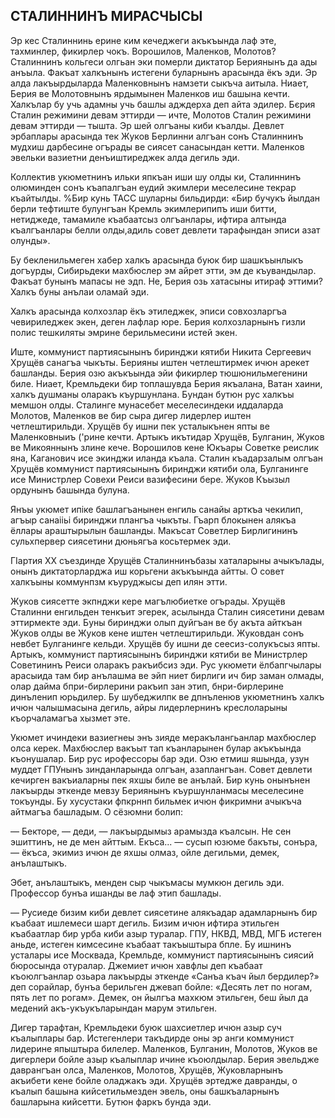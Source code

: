 ## СТАЛИННИНЪ МИРАСЧЫСЫ

Эр кес Сталиннинь ерине ким кечеджеги акъкъында лаф эте, тахминлер, фикирлер чокъ.
Ворошилов, Маленков, Молотов?
Сталиннинъ кольгеси олгьан эки померли диктатор Бериянынъ да ады анъыла.
Факъат халкънынъ истегени буларнынъ арасында ёкъ эди.
Эр алда лакъырдыларда Маленковнынъ намзети сыкъча аитыла.
Ниает, Берия ве Молотовнынъ ярдымынен Маленков иш башына кечти.
Халкълар бу учь адамны учь башлы адждерха деп айта эдилер.
Бєрия Сталин режимини девам эттирди — ичте, Молотов Сталин режимини девам эттирди — тышта.
Эр шей олгъаны киби къалды.
Девлет эрбаплары арасында тек Жуков Берлинни алгъан сонъ Сталиннинъ мудхиш дарбесине огърады ве сиясет санасындан кетти.
Маленков эвельки вазиетни денъиштиреджек алда дегиль эди.

Коллектив укюметнинъ ильки япкъан иши шу олды ки, Сталиннинъ олюминден сонъ къапалгъан еудий экимлери меселесине текрар къайтылды.
%Бир кунь ТАСС шуларны бильдирди: «Бир бучукъ йылдан берли тефтиште булунгъан Кремль экимлерипипъ иши битти, нетиджеде, тамамиле къабаатсыз олгъанлары, ифтира алтында къалгъанлары белли олды,адиль совет девлети тарафындан эписи азат олунды».

Бу бекленильмеген хабер халкъ арасында буюк бир шашкъынлыкъ догъурды, Сибирьдеки махбюслер эм айрет этти, эм де къувандылар.
Факъат бунынъ мапасы не эдп.
Не, Берия озь хатасыны итираф эттими?
Халкъ буны анълаи оламай эди.

Халкъ арасында колхозлар ёкъ этиледжек, эписи совхозларгъа чевириледжек экен, деген лафлар юре.
Берия колхозларнынъ гизли полис тешкиляты эмрине берильмесини истей экен.

Иште, коммунист партиясынынъ биринджи кятиби Никита Сергеевич Хрущёв санагъа чыкъты.
Берияны иштен четлештирмек ичюн арекет башланды.
Берия озю акъкъында эйи фикирлер тюшюнильмегенини биле.
Ниает, Кремльдеки бир топлашувда Берия якъалана, Ватан хаини, халкъ душманы оларакъ къуршунлана.
Бундан бутюн рус халкъы мемшон олды.
Сталинге мунасебет меселесиндеки иддаларда Молотов, Маленков ве бир сыра дигер лидерлер иштен четлештирильди.
Хрущёв бу ишни пек усталыкънен япты ве Маленковныиъ ('рине кечти.
Артыкъ икътидар Хрущёв, Булганин, Жуков ве Микояннынъ злине кече.
Ворошилов кене Юкъары Советке реислик яна, Каганович исе экинджи иланда къала.
Сталин къадарзалым олгъан Хрущёв коммунист партиясынынъ биринджи кятиби ола, Булганинге исе Министрлер Совехи Реиси вазифесини бере.
Жуков Къызыл ордунынъ башында булуна.

Янъы укюмет ипіке башлагъанынен енгиль санайы арткъа чекилип, агъыр санаііьі биринджи плангъа чыкъты.
Гъарп блокынен алякъа ёллары араштырылын башланды.
Макъсат Советлер Бирлигининъ сульхпервер сиясетини дюньягъа косьтермек эди.

ГІартия XX съездинде Хрущёв Сталиннинъбазы хаталарыны ачыкълады, онынъ диктаторларджа иш корьгени акъкъында айтты.
О совет халкъыны коммунпзм къуруджысы деп илян этти.

Жуков сиясетте экпнджи кере магълюбиетке огърады.
Хрущёв Сталинни енгильден тенкъит эгерек, асылында Сталин сиясетини девам эттирмекте эди.
Буны биринджи олып дуйгъан ве бу акъта айткъан Жуков олды ве Жуков кене иштен четлештирильди.
Жуковдан сонъ невбет Булганинге кельди.
Хрущёв бу ишни де сеесиз-солукъсыз япты.
Артыкъ, коммунист партиясынынъ биринджи кятиби ве Министрлер Советининъ Реиси оларакъ ракъибсиз эди.
Рус укюмети ёлбапгчылары арасыида там бир анълашма ве эйп ниет бирлиги ич бир заман олмады, олар дайма бпри-бирлерини ракъип зан этип, бнри-бирлерине динъленип юрьдилер.
Бу шубеджилпк ве дпнъленюв укюметнинъ халкъ ичюн чалышмасына дегиль, айры лидерлернинъ креслоларыны къорчаламагъа хызмет эте.

Укюмет ичиндеки вазиегнеы энъ зияде меракълангьанлар махбюслер олса керек.
Махбюслер вакъыт тап къанларынен булар акъкъында къонушалар.
Бир рус ирофессоры бар эди.
Озю етмиш яшында, узун муддет ГПУнынъ зинданларында олгъан, азаплангъан.
Совет девлети кечирген вакъиаларны пек яхшы биле ве анълай.
Бир кунь онынънен лакъырды эткенде мевзу Бериянынъ къуршунланмасы меселесине токъунды.
Бу хусустаки фпкрннп бильмек ичюн фикримни ачыкъча айтмагъа башладым.
О сёзюмни болип:

— Бекторе, — деди, — лакъырдымыз арамызда къалсын.
Не сен эшиттинъ, не де мен айттым.
Екъса... — сусып юзюме бакъты, сонъра, — ёкъса, экимиз ичюн де яхшы олмаз, ойле дегильми, демек, анълаштыкъ.

Эбет, анълаштыкъ, менден сыр чыкъмасы мумкюн дегиль эди.
Профессор бунъа ишанды ве лаф этип башлады.

— Русиеде бизим киби девлет сиясетине алякъадар адамларнынъ бир къабаат ишлемеси шарт дегиль.
Бизим ичюн ифтира этильген къабаатлар бир урба киби азыр туралар.
ГПУ, НКВД, МВД, МГБ истеген аньде, истеген кимсесине къабаат такъыштыра бпле.
Бу ишнинъ усталары исе Москвада, Кремльде, коммунист партиясынынъ сиясий бюросында отуралар.
Джемиет ичюн хавфлы деп къабаат къоюлгъанлар озьара лакъырды эткенде «Санъа къач йыл бердилер?» деп сорайлар, бунъа берильген джевап бойле: «Десять лет по ногам, пять лет по рогам».
Демек, он йылгъа махкюм этильген, беш йыл да медений акъ-укъукъларындан марум этильген.

Дигер тарафтан, Кремльдеки буюк шахсиетлер ичюн азыр суч къалыплары бар.
Истегенлери такъдирде оны эр анги коммунист лидерине япыштыра билелер.
Маленков, Булганин, Молотов, Жуков ве дигерлери бойле азыр къалыплар ичине къоюлдылар.
Берия эвельдже даврангъан олса, Маленков, Молотов, Хрущёв, Жуковларнынъ акъибети кене бойле оладжакъ эди.
Хрущёв эртедже давранды, о къалып башына кийсетильмезден эвель, оны башкъаларнынъ башларына кийсетти.
Бутюн фаркъ бунда эди.
